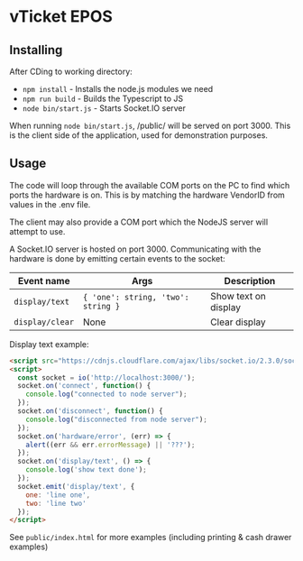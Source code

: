 # vTicket EPOS

## Installing

After CDing to working directory:

- `npm install` - Installs the node.js modules we need
- `npm run build` - Builds the Typescript to JS
- `node bin/start.js` - Starts Socket.IO server

When running `node bin/start.js`, /public/ will be served on port 3000. This is the client side of the application, used for demonstration purposes.

## Usage

The code will loop through the available COM ports on the PC to find which ports the hardware is on.  This is by matching the hardware VendorID from values in the .env file.

The client may also provide a COM port which the NodeJS server will attempt to use.

<!-- TODO: document this a bit better -->

A Socket.IO server is hosted on port 3000. Communicating with the hardware is done by emitting certain events to the socket:

Event name | Args | Description
--- | --- | ---
`display/text` | `{ 'one': string, 'two': string }` | Show text on display
`display/clear` | None | Clear display

Display text example:

```html
<script src="https://cdnjs.cloudflare.com/ajax/libs/socket.io/2.3.0/socket.io.js"></script>
<script>
  const socket = io('http://localhost:3000/');
  socket.on('connect', function() {
    console.log("connected to node server");
  });
  socket.on('disconnect', function() {
    console.log("disconnected from node server");
  });
  socket.on('hardware/error', (err) => {
    alert((err && err.errorMessage) || '???');
  });
  socket.on('display/text', () => {
    console.log('show text done');
  });
  socket.emit('display/text', {
    one: 'line one',
    two: 'line two'
  });
</script>
```

See `public/index.html` for more examples (including printing & cash drawer examples)
